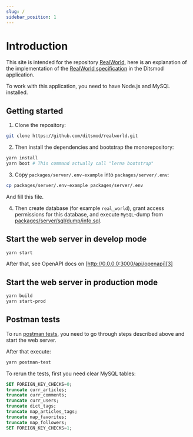 ```yaml
---
slug: /
sidebar_position: 1
---
```


# Introduction

This site is intended for the repository [RealWorld][1], here is an explanation of the implementation of the [RealWorld specification][2] in the Ditsmod application.

To work with this application, you need to have Node.js and MySQL installed.

## Getting started

1. Clone the repository:

```bash
git clone https://github.com/ditsmod/realworld.git
```

2. Then install the dependencies and bootstrap the monorepository:

```bash
yarn install
yarn boot # This command actually call "lerna bootstrap"
```

3. Copy `packages/server/.env-example` into `packages/server/.env`:

```bash
cp packages/server/.env-example packages/server/.env
```

And fill this file.

4. Then create database (for example `real_world`), grant access permissions for this database, and execute `MySQL`-dump from [packages/server/sql/dump/info.sql][5].

## Start the web server in develop mode

```bash
yarn start
```

After that, see OpenAPI docs on [http://0.0.0.0:3000/api/openapi][3]

## Start the web server in production mode

```bash
yarn build
yarn start-prod
```

## Postman tests

To run [postman tests][4],
you need to go through steps described above and start the web server.

After that execute:

```bash
yarn postman-test
```

To rerun the tests, first you need clear MySQL tables:

```sql
SET FOREIGN_KEY_CHECKS=0;
truncate curr_articles;
truncate curr_comments;
truncate curr_users;
truncate dict_tags;
truncate map_articles_tags;
truncate map_favorites;
truncate map_followers;
SET FOREIGN_KEY_CHECKS=1;
```


[1]: https://github.com/ditsmod/realworld
[2]: https://github.com/gothinkster/realworld
[3]: http://0.0.0.0:3000/api/openapi
[4]: https://github.com/gothinkster/realworld/blob/main/api/Conduit.postman_collection.json
[5]: https://github.com/ditsmod/realworld/blob/main/packages/server/sql/dump/info.sql
